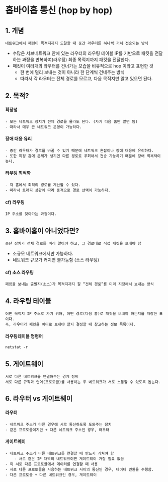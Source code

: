 # 홉바이홉 통신 (hop by hop)
## 1. 개념
    네트워크에서 패킷이 목적지까지 도달할 때 중간 라우터를 하나씩 거쳐 전송되는 방식 
- 수많은 서브네트워크 안에 있는 라우터의 라우팅 테이블 IP를 기반으로 패킷을 전달하는 과정을 반복하여(라우팅) 최종 목적지까지 패킷을 전달한다. 
- 패킷이 여러개의 라우터를 건너가는 모습을 비유적으로 hop 이라고 표현한 것
    - 한 번에 멀리 보내는 것이 아니라 한 단계씩 건네주는 방식  
    - 따라서 각 라우터는 전체 경로를 모르고, 다음 목적지만 알고 있으면 된다.

## 2. 목적?
#### 확장성
    - 모든 네트워크 장치가 전체 경로를 몰라도 된다. (자기 다음 홉만 알면 됨)
    - 따라서 매우 큰 네트워크 운영이 가능하다. 
#### 장애 대응 유리
    - 중간 라우터가 경로를 바꿀 수 있기 때문에 네트워크 혼잡이나 장애 대응에 유리하다. 
    - 또한 특정 홉에 문제가 생기면 다른 경로로 우회해서 전송 가능하기 때문에 장애 회복력이 높다. 
#### 라우팅 최적화
    - 각 홉에서 최적의 경로를 계산할 수 있다. 
    - 따라서 트래픽 상황에 따라 동적으로 경로 선택이 가능하다. 
#### cf) 라우팅
    IP 주소를 찾아가는 과정이다. 


## 3. 홉바이홉이 아니었다면?
    종단 장치가 전체 경로를 미리 알아야 하고, 그 경로대로 직접 패킷을 보내야 함
- 소규모 네트워크에서만 가능하다.
- 네트워크 규모가 커지면 불가능함 (소스 라우팅)
#### cf) 소스 라우팅
    패킷을 보내는 출발지(소스)가 목적지까지 갈 “전체 경로”를 미리 지정해서 보내는 방식

## 4. 라우팅 테이블
    어떤 목적지 IP 주소로 가기 위해, 어떤 경로(다음 홉)로 패킷을 보내야 하는지를 저장한 표이다.
    즉, 라우터가 패킷을 어디로 보내야 할지 결정할 때 참고하는 정보 목록이다.
#### 라우팅테이블 명령어
    netstat -r

## 5. 게이트웨이
    서로 다른 네트워크를 연결해주는 경계 장비
    서로 다른 규칙과 언어(프로토콜)를 사용하는 두 네트워크가 서로 소통할 수 있도록 돕는다. 

## 6. 라우터 vs 게이트웨이
#### 라우터
    - 네트워크 주소가 다른 경우에 서로 통신하도록 도와주는 장치
    - 같은 프로토콜이지만 + 다른 네트워크 주소인 경우, 라우터
#### 게이트웨이
    - 네트워크 주소가 다른 네트워크를 연결할 때 반드시 거쳐야 함 
        - 서로 같은 IP 대역의 네트워크이면 게이트웨이 거칠 필요 없음
    - 즉 서로 다른 프로토콜에서 데이터를 연결할 때 사용
    - 서로 다른 프로토콜을 사용하는 네트워크 사이의 통신인 경우, 데이터 변환을 수행함.
    - 다른 프로토콜 + 다른 네트워크인 경우, 게이트웨이